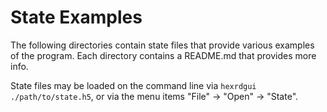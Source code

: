 State Examples
==============

The following directories contain state files that provide various examples
of the program. Each directory contains a README.md that provides more info.

State files may be loaded on the command line via `hexrdgui ./path/to/state.h5`,
or via the menu items "File" -> "Open" -> "State".
